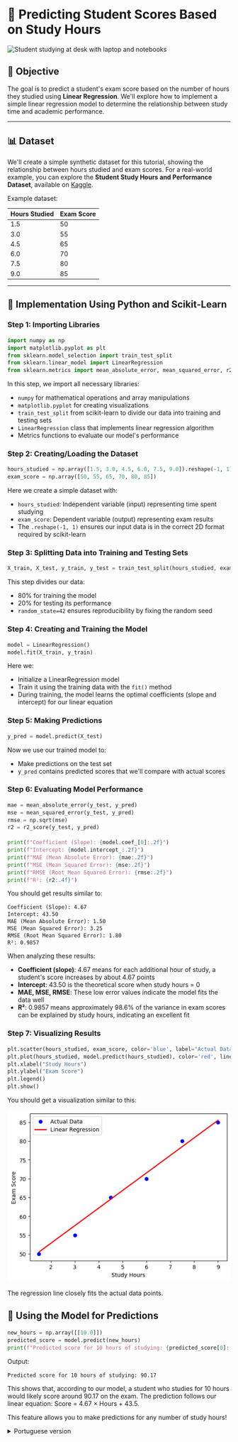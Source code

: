 # 📌 Predicting Student Scores Based on Study Hours

![Student studying at desk with laptop and notebooks](/LinearRegression/2.Code/Figures/young-man-writing-notebook-study-session.jpg)

## 🎯 Objective   
The goal is to predict a student's exam score based on the number of hours they studied using **Linear Regression**. We'll explore how to implement a simple linear regression model to determine the relationship between study time and academic performance.   
 
--- 
 
## 📊 Dataset   
We'll create a simple synthetic dataset for this tutorial, showing the relationship between hours studied and exam scores. For a real-world example, you can explore the **Student Study Hours and Performance Dataset**, available on [Kaggle](https://www.kaggle.com/datasets/himanshunakrani/student-study-hours).
 
Example dataset:   
 
| Hours Studied | Exam Score | 
|--------------|------------| 
| 1.5          | 50         | 
| 3.0          | 55         | 
| 4.5          | 65         | 
| 6.0          | 70         | 
| 7.5          | 80         | 
| 9.0          | 85         | 
 
--- 
 
## 🔧 Implementation Using Python and Scikit-Learn   

### Step 1: Importing Libraries

```python 
import numpy as np 
import matplotlib.pyplot as plt 
from sklearn.model_selection import train_test_split 
from sklearn.linear_model import LinearRegression 
from sklearn.metrics import mean_absolute_error, mean_squared_error, r2_score
```

In this step, we import all necessary libraries:
- `numpy` for mathematical operations and array manipulations
- `matplotlib.pyplot` for creating visualizations
- `train_test_split` from scikit-learn to divide our data into training and testing sets
- `LinearRegression` class that implements linear regression algorithm
- Metrics functions to evaluate our model's performance

### Step 2: Creating/Loading the Dataset

```python
hours_studied = np.array([1.5, 3.0, 4.5, 6.0, 7.5, 9.0]).reshape(-1, 1)  # reshape for sklearn
exam_score = np.array([50, 55, 65, 70, 80, 85])
```

Here we create a simple dataset with:
- `hours_studied`: Independent variable (input) representing time spent studying
- `exam_score`: Dependent variable (output) representing exam results
- The `.reshape(-1, 1)` ensures our input data is in the correct 2D format required by scikit-learn

### Step 3: Splitting Data into Training and Testing Sets

```python
X_train, X_test, y_train, y_test = train_test_split(hours_studied, exam_score, test_size=0.2, random_state=42) 
```

This step divides our data:
- 80% for training the model
- 20% for testing its performance
- `random_state=42` ensures reproducibility by fixing the random seed

### Step 4: Creating and Training the Model

```python
model = LinearRegression() 
model.fit(X_train, y_train) 
```

Here we:
- Initialize a LinearRegression model
- Train it using the training data with the `fit()` method
- During training, the model learns the optimal coefficients (slope and intercept) for our linear equation

### Step 5: Making Predictions

```python
y_pred = model.predict(X_test) 
```

Now we use our trained model to:
- Make predictions on the test set
- `y_pred` contains predicted scores that we'll compare with actual scores

### Step 6: Evaluating Model Performance 

```python
mae = mean_absolute_error(y_test, y_pred) 
mse = mean_squared_error(y_test, y_pred) 
rmse = np.sqrt(mse) 
r2 = r2_score(y_test, y_pred)
 
print(f"Coefficient (Slope): {model.coef_[0]:.2f}") 
print(f"Intercept: {model.intercept_:.2f}") 
print(f"MAE (Mean Absolute Error): {mae:.2f}") 
print(f"MSE (Mean Squared Error): {mse:.2f}") 
print(f"RMSE (Root Mean Squared Error): {rmse:.2f}")
print(f"R²: {r2:.4f}")
```

You should get results similar to:
```
Coefficient (Slope): 4.67
Intercept: 43.50
MAE (Mean Absolute Error): 1.50
MSE (Mean Squared Error): 3.25
RMSE (Root Mean Squared Error): 1.80
R²: 0.9857
```

When analyzing these results:
- **Coefficient (slope)**: 4.67 means for each additional hour of study, a student's score increases by about 4.67 points
- **Intercept**: 43.50 is the theoretical score when study hours = 0
- **MAE, MSE, RMSE**: These low error values indicate the model fits the data well
- **R²**: 0.9857 means approximately 98.6% of the variance in exam scores can be explained by study hours, indicating an excellent fit

### Step 7: Visualizing Results

```python
plt.scatter(hours_studied, exam_score, color='blue', label="Actual Data") 
plt.plot(hours_studied, model.predict(hours_studied), color='red', linewidth=2, label="Linear Regression") 
plt.xlabel("Study Hours") 
plt.ylabel("Exam Score") 
plt.legend() 
plt.show() 
```

You should get a visualization similar to this:

![Linear Regression Plot](/LinearRegression/2.Code/Figures/study_hours_graph.png)

The regression line closely fits the actual data points.

## 🧪 Using the Model for Predictions

```python
new_hours = np.array([[10.0]])
predicted_score = model.predict(new_hours)
print(f"Predicted score for 10 hours of studying: {predicted_score[0]:.2f}")
```

Output:
```
Predicted score for 10 hours of studying: 90.17
```

This shows that, according to our model, a student who studies for 10 hours would likely score around 90.17 on the exam. The prediction follows our linear equation: Score = 4.67 × Hours + 43.5.

This feature allows you to make predictions for any number of study hours!

<details>
  <summary>Portuguese version</summary>

# 📌 Previsão de Notas de Estudantes Baseada em Horas de Estudo

![Estudante](/LinearRegression/2.Code/Figures/young-man-writing-notebook-study-session.jpg)

## 🎯 Objetivo
O objetivo é prever a nota de um estudante em um exame com base no número de horas que ele estudou usando **Regressão Linear**. Vamos explorar como implementar um modelo simples de regressão linear para determinar a relação entre o tempo de estudo e o desempenho acadêmico.

---

## 📊 Conjunto de Dados
Vamos criar um conjunto de dados sintético simples para este tutorial. Para um exemplo do mundo real, você pode explorar o **Conjunto de Dados de Horas de Estudo e Desempenho de Estudantes**, disponível no [Kaggle](https://www.kaggle.com/datasets/himanshunakrani/student-study-hours).

Exemplo de conjunto de dados:

| Horas Estudadas | Nota do Exame |
|----------------|--------------|
| 1.5            | 50           |
| 3.0            | 55           |
| 4.5            | 65           |
| 6.0            | 70           |
| 7.5            | 80           |
| 9.0            | 85           |

---

## 🔧 Implementação Usando Python e Scikit-Learn

### Passo 1: Importando Bibliotecas

```python
import numpy as np
import matplotlib.pyplot as plt
from sklearn.model_selection import train_test_split
from sklearn.linear_model import LinearRegression
from sklearn.metrics import mean_absolute_error, mean_squared_error, r2_score
```

Nesta etapa, importamos todas as bibliotecas necessárias:
- `numpy` para operações matemáticas e manipulações de arrays
- `matplotlib.pyplot` para criar visualizações
- `train_test_split` do scikit-learn para dividir nossos dados em conjuntos de treinamento e teste
- Classe `LinearRegression` que implementa o algoritmo de regressão linear
- Funções de métricas para avaliar o desempenho do nosso modelo

### Passo 2: Criando/Carregando o Conjunto de Dados

```python
hours_studied = np.array([1.5, 3.0, 4.5, 6.0, 7.5, 9.0]).reshape(-1, 1)  # reshape para sklearn
exam_score = np.array([50, 55, 65, 70, 80, 85])
```

Aqui criamos um conjunto de dados simples com:
- `hours_studied`: Variável independente (entrada) representando o tempo gasto estudando
- `exam_score`: Variável dependente (saída) representando os resultados do exame
- O `.reshape(-1, 1)` garante que nossos dados de entrada estejam no formato 2D exigido pelo scikit-learn

### Passo 3: Dividindo os Dados em Conjuntos de Treinamento e Teste

```python
X_train, X_test, y_train, y_test = train_test_split(hours_studied, exam_score, test_size=0.2, random_state=42)
```

Esta etapa divide nossos dados:
- 80% para treinar o modelo
- 20% para testar seu desempenho
- `random_state=42` garante a reprodutibilidade fixando a semente aleatória

### Passo 4: Criando e Treinando o Modelo

```python
model = LinearRegression()
model.fit(X_train, y_train)
```

Aqui nós:
- Inicializamos um modelo de LinearRegression
- Treinamos ele usando os dados de treinamento com o método `fit()`
- Durante o treinamento, o modelo aprende os coeficientes ótimos (inclinação e intercepto) para nossa equação linear

### Passo 5: Fazendo Previsões

```python
y_pred = model.predict(X_test)
```

Agora usamos nosso modelo treinado para:
- Fazer previsões no conjunto de teste
- `y_pred` contém as notas previstas que vamos comparar com as notas reais

### Passo 6: Avaliando o Desempenho do Modelo

```python
mae = mean_absolute_error(y_test, y_pred)
mse = mean_squared_error(y_test, y_pred)
rmse = np.sqrt(mse)
r2 = r2_score(y_test, y_pred)

print(f"Coeficiente Angular (Inclinação): {model.coef_[0]:.2f}")
print(f"Coeficiente Linear: {model.intercept_:.2f}")
print(f"MAE (Erro Absoluto Médio): {mae:.2f}")
print(f"MSE (Erro Quadrático Médio): {mse:.2f}")
print(f"RMSE (Raiz do Erro Quadrático Médio): {rmse:.2f}")
print(f"R²: {r2:.4f}")
```

Você deve obter resultados semelhantes a:
```
Coeficiente Angular (Inclinação): 4.67
Coeficiente Linear: 43.50
MAE (Erro Absoluto Médio): 1.50
MSE (Erro Quadrático Médio): 3.25
RMSE (Raiz do Erro Quadrático Médio): 1.80
R²: 0.9857
```

Ao analisar estes resultados:
- **Coeficiente Angular (Inclinação)**: 4.67 significa que para cada hora adicional de estudo, a nota de um estudante aumenta em cerca de 4.67 pontos
- **Coeficiente Linear**: 43.50 é a nota teórica quando as horas de estudo = 0
- **MAE, MSE, RMSE**: Estes valores baixos de erro indicam que o modelo se ajusta bem aos dados
- **R²**: 0.9857 significa que aproximadamente 98.6% da variância nas notas dos exames pode ser explicada pelas horas de estudo, indicando um excelente ajuste

### Passo 7: Visualizando Resultados

```python
plt.scatter(hours_studied, exam_score, color='blue', label="Dados Reais")
plt.plot(hours_studied, model.predict(hours_studied), color='red', linewidth=2, label="Regressão Linear")
plt.xlabel("Horas de Estudo")
plt.ylabel("Nota do Exame")
plt.legend()
plt.show()
```

Você deve obter uma visualização semelhante a esta:

![Gráfico de Regressão Linear](/LinearRegression/2.Code/Figures/study_hours_graph.png)

A linha de regressão se ajusta bem aos pontos de dados reais.

## 🧪 Usando o Modelo para Previsões

```python
new_hours = np.array([[10.0]])
predicted_score = model.predict(new_hours)
print(f"Nota prevista para 10 horas de estudo: {predicted_score[0]:.2f}")
```

Saída:
```
Nota prevista para 10 horas de estudo: 90.17
```

Isso mostra que, de acordo com nosso modelo, um estudante que estuda por 10 horas provavelmente obteria cerca de 90.17 no exame. A previsão segue nossa equação linear: Nota = 4.67 × Horas + 43.5.

Este recurso permite que você faça previsões para qualquer número de horas de estudo!

</details>
